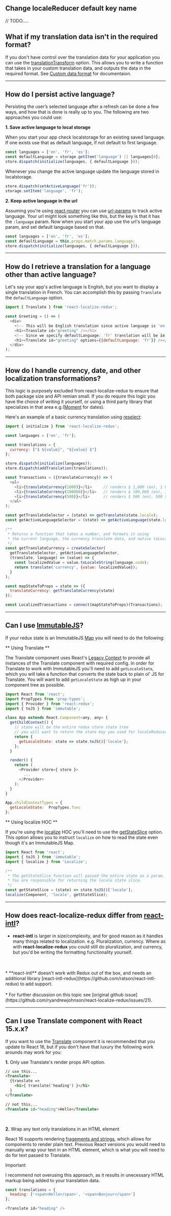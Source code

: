 ## Change localeReducer default key name

// TODO.....


## What if my translation data isn't in the required format?

If you don't have control over the translation data for your application you can use the [translationTransform](/api/action-creators/#initializelanguages-options) option. 
This allows you to write a function that takes in your custom translation data, and outputs the data in the required format.
See [Custom data format](/formatting-translation-data/#custom-data-format) for documentaion.

---------------

## How do I persist active language?

Persisting the user’s selected language  after a refresh can be done a few ways, and how that is done is really up to you. 
The following are two approaches you could use:

**1. Save active language to local storage**

When you start your app check localstorage for an existing saved language. If one exists use that as default language, if not default to first language.

```javascript
const languages = ['en', 'fr', 'es'];
const defaultLanguage = storage.getItem('language') || languages[0];
store.dispatch(initialize(languages, { defaultLanguage }));
```
Whenever you change the active language update the language stored in localstorage.

```javascript
store.dispatch(setActiveLanguage('fr'));
storage.setItem('language', 'fr');
```

**2. Keep active language in the url**

Assuming you're using [react-router](https://reacttraining.com/react-router/web) you can use [url-params](https://reacttraining.com/react-router/web/example/url-params) to track active language. Your url might look something like this, but the key is that it has the `:language` param. Now when you start your app use the url's language param, and set default language based on that.

```javascript
const languages = ['en', 'fr', 'es'];
const defaultLanguage = this.props.match.params.language;
store.dispatch(initialize(languages, { defaultLanguage }));
```

---------------

## How do I retrieve a translation for a language other than active language?

Let's say your app's active language is English, but you want
to display a single translation in French. You can accomplish this by passing `Translate` the `defaultLanguage` option. 

```javascript
import { Translate } from 'react-localize-redux';

const Greeting = () => (
  <div>
    <!-- This will be English translation since active language is 'en' -->
    <h1><Translate id="greeting" /></h1>
    <!-- Since we specify defaultLanguage: 'fr' translation will be in French -->
    <h1><Translate id="greeting" options={{defaultLanguage: 'fr'}} /></h1>
  </div>
);
```

---------------

## How do I handle currency, date, and other localization transformations?

This logic is purposely excluded from react-localize-redux to ensure that both package size and API remian small. If you do require this logic you have the choice of writing it yourself, or using a third party library that specializes in that area e.g.([Moment](https://momentjs.com/) for dates).

Here's an example of a basic currency translation using [reselect](https://github.com/reactjs/reselect):

```javascript
import { initialize } from 'react-localize-redux';

const languages = ['en', 'fr'];

const translations = {
  currency: ["$ ${value}", "${value} $"]
};

store.dispatch(initialize(languages));
store.dispatch(addTranslation(translations));

const Transactions = ({translateCurrency}) => (
  <ul>
    <li>{translateCurrency(1000)}</li>     // renders $ 1,000 (en), 1 000 $ (fr)
    <li>{translateCurrency(100000)}</li>   // renders $ 100,000 (en), 100 000 $ (fr)
    <li>{translateCurrency(500)}</li>      // renders $ 500 (en), 500 $ (fr)
  </ul>
);

const getTranslateSelector = (state) => getTranslate(state.locale);
const getActiveLanguageSelector = (state) => getActiveLanguage(state.locale);

/**
 * Returns a function that takes a number, and formats it using
 * the current language, the currency translate data, and native toLocaleString 
 */
const getTranslateCurrency = createSelector(
  getTranslateSelector, getActiveLanguageSelector,
  (translate, language) => (value) => {
    const localizedValue = value.toLocaleString(language.code);
    return translate('currency', {value: localizedValue});
  }
);

const mapStateToProps = state => ({
  translateCurrency: getTranslateCurrency(state)
});

const LocalizedTransactions = connect(mapStateToProps)(Transactions);
```
---------------

## Can I use [ImmutableJS](https://facebook.github.io/immutable-js/)?

If your redux state is an ImmutableJS [Map](https://facebook.github.io/immutable-js/docs/#/Map) you will need to do the following:


** Using Translate **

The Translate component uses React's [Legacy Context](https://reactjs.org/docs/legacy-context.html) to provide all instances of the Translate component with required config. In order for Translate to work with ImmutableJS you'll need to add `getLocaleState`, which you will take a function that converts the state back to plain ol' JS for Translate. You will want to add `getLocaleState` as high up in your component tree as possible.


```javascript
import React from 'react';
import PropTypes from 'prop-types';
import { Provider } from 'react-redux';
import { toJS } from 'immutable';

class App extends React.Component<any, any> {
  getChildContext() {
    // state will be the entire redux store state tree
    // you will want to return the state key you used for localeReducer
    return {  
      getLocaleState: state => state.toJS()['locale'];
    };
  }

  render() {
    return (
      <Provider store={ store }>
        ...
      </Provider>
    );
  }
}

App.childContextTypes = {
  getLocaleState:  PropTypes.func
};
```


** Using localize HOC **

If you're using the [localize](/api/localize) HOC you'll need to use the [getStateSlice](/api/localize) option. This option allows you to instruct `localize` on how to read the state even though it's an ImmutableJS Map.

```javascript
import React from 'react';
import { toJS } from 'immutable';
import { localize } from 'Localize';

/**
 * The getStateSlice function will passed the entire state as a param.
 * You are responsible for returning the locale state slice.
 */
const getStateSlice = (state) => state.toJS()['locale'];
localize(Component, 'locale', getStateSlice);
```

---------------

## How does react-localize-redux differ from [react-intl](https://github.com/yahoo/react-intl)?

* **react-intl** is larger in size/complexity, and for good reason as it handles many things related to localization. e.g. Pluralization, currency. Where as with **react-localize-redux** you could still do pluralization, and currency, but you'd be writing the formatting functionality yourself. 
<br/>
<br/>
* **react-intl** doesn't work with Redux out of the box, and needs an additional library [react-intl-redux](https://github.com/ratson/react-intl-redux) to add support.
<br/>
<br/>
* For further discussion on this topic see [original github issue](https://github.com/ryandrewjohnson/react-localize-redux/issues/21).


---------------

## Can I use Translate component with React 15.x.x?

If you want to use the [Translate]() component it is recommended that you update to React 16, but if you don't have that luxury the 
following work arounds may work for you:

**1.** Only use Translate's render props API option.

```html
// use this...
<Translate>
  {translate =>
    <h1>{ translate('heading') }</h1>
  }
</Translate>

// not this...
<Translate id="heading">Hello</Translate>
```

<br/>

**2.** Wrap any text only translations in an HTML element

React 16 supports rendering [fragements and strings](https://reactjs.org/blog/2017/09/26/react-v16.0.html#new-render-return-types-fragments-and-strings), which allows for components to render plain text. Previous React versions you would need to manually wrap your text in an HTML element, which is what you will need to do for text passed to Translate.

<div class="admonition error">
  <p class="first admonition-title">Important</p>
  <p class="last">I recommend not overusing this approach, as it results in unecessary HTML markup being added to your translation data.</p>
</div>

```js
const translations = {
  heading: ['<span>Hello</span>', '<span>Bonjour</span>']
};

<Translate id="heading" />
```